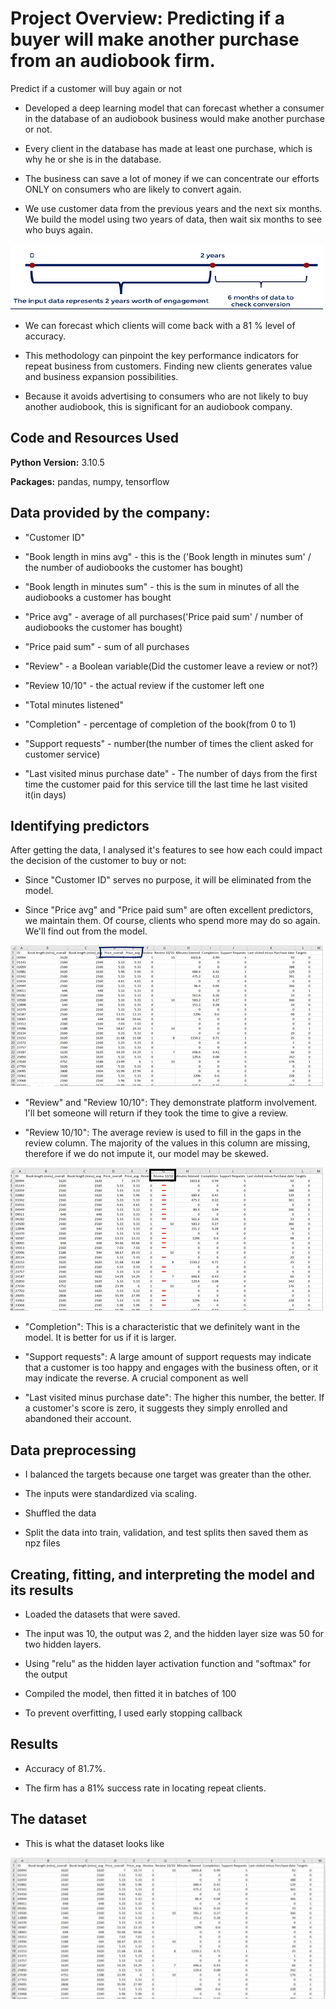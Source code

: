 # Project Overview: Predicting if a buyer will make another purchase from an audiobook firm.

Predict if a customer will buy again or not

* Developed a deep learning model that can forecast whether a consumer in the database of an audiobook business would make another purchase or not.

* Every client in the database has made at least one purchase, which is why he or she is in the database.

* The business can save a lot of money if we can concentrate our efforts ONLY on consumers who are likely to convert again.

* We use customer data from the previous years and the next six months. We build the model using two years of data, then wait six months to see who buys again.

![alt text](img_1.png "Demand per year")

* We can forecast which clients will come back with a 81 % level of accuracy.

* This methodology can pinpoint the key performance indicators for repeat business from customers. Finding new clients generates value and business expansion possibilities.

* Because it avoids advertising to consumers who are not likely to buy another audiobook, this is significant for an audiobook company.

## Code and Resources Used

**Python Version:** 3.10.5


**Packages:** pandas, numpy, tensorflow







## Data provided by the company:

* "Customer ID"

* "Book length in mins avg" - this is the ('Book length in minutes sum' / the number of audiobooks the customer has bought)

* "Book length in minutes sum" - this is the sum in minutes of all the audiobooks a customer has bought

* "Price avg" - average of all purchases('Price paid sum' / number of audiobooks the customer has bought)

* "Price paid sum" - sum of all purchases

* "Review" - a Boolean variable(Did the customer leave a review or not?)

* "Review 10/10" - the actual review if the customer left one

* "Total minutes listened"

* "Completion" - percentage of completion of the book(from 0 to 1)

* "Support requests" - number(the number of times the client asked for customer service)

* "Last visited minus purchase date" - The number of days from the first time the customer paid for this service till the last time he last visited it(in days)

## Identifying predictors

After getting the data, I analysed it's features to see how each could impact the decision of the customer to buy or not:

* Since "Customer ID" serves no purpose, it will be eliminated from the model.

* Since "Price avg" and "Price paid sum" are often excellent predictors, we maintain them. Of course, clients who spend more may do so again. We'll find out from the model.

![alt text](image.png "Demand per year")

* "Review" and "Review 10/10": They demonstrate platform involvement. I'll bet someone will return if they took the time to give a review.

* "Review 10/10": The average review is used to fill in the gaps in the review column. The majority of the values in this column are missing, therefore if we do not impute it, our model may be skewed.

![alt text](img.png "Demand per year")

* "Completion": This is a characteristic that we definitely want in the model. It is better for us if it is larger.

* "Support requests": A large amount of support requests may indicate that a customer is too happy and engages with the business often, or it may indicate the reverse. A crucial component as well

* "Last visited minus purchase date": The higher this number, the better. If a customer's score is zero, it suggests they simply enrolled and abandoned their account.

## Data preprocessing

* I balanced the targets because one target was greater than the other.

* The inputs were standardized via scaling.

* Shuffled the data

* Split the data into train, validation, and test splits then saved them as npz files

## Creating, fitting, and interpreting the model and its results

* Loaded the datasets that were saved.

* The input was 10, the output was 2, and the hidden layer size was 50 for two hidden layers.

* Using "relu" as the hidden layer activation function and "softmax" for the output

* Compiled the model, then fitted it in batches of 100

* To prevent overfitting, I used early stopping callback

## Results

* Accuracy of 81.7%.

* The firm has a 81% success rate in locating repeat clients.

## The dataset
* This is what the dataset looks like

![alt text](img_2.png "Demand per year")